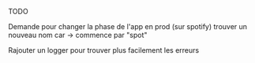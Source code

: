 TODO

Demande pour changer la phase de l'app en prod (sur spotify)
trouver un nouveau nom car -> commence par "spot"

Rajouter un logger pour trouver plus facilement les erreurs
